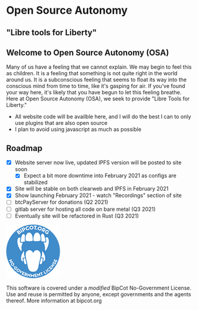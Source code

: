 # Open Source Autonomy

## "Libre tools for Liberty"

## Welcome to Open Source Autonomy (OSA)
Many of us have a feeling that we cannot explain.  We may begin to feel this as children.  It is a feeling that something is not quite right in the world around us.  It is a subconscious feeling that seems to float its way into the conscious mind from time to time, like it's gasping for air.  If you've found your way here, it's likely that you have begun to let this feeling breathe.  Here at Open Source Autonomy (OSA), we seek to provide "Libre Tools for Liberty."

-  All website code will be availble here, and I will do the best I can to only use plugins that are also open source
-  I plan to avoid using javascript as much as possible

## Roadmap
- [x] Website server now live, updated IPFS version will be posted to site soon
	- [x] Expect a bit more downtime into February 2021 as configs are stabilized
- [x] Site will be stable on both clearweb and IPFS in February 2021
- [x] Show launching February 2021 - watch "Recordings" section of site
- [ ] btcPayServer for donations (Q2 2021)
- [ ] gitlab server for hosting all code on bare metal (Q3 2021)
- [ ] Eventually site will be refactored in Rust (Q3 2021)

![BipCot NoGov License](/Site/images/bipcot144x144.png)

This software is covered under a *modified* BipCot No-Government License.  Use and reuse is permitted by anyone, except governments and the agents thereof.  More information at bipcot.org
